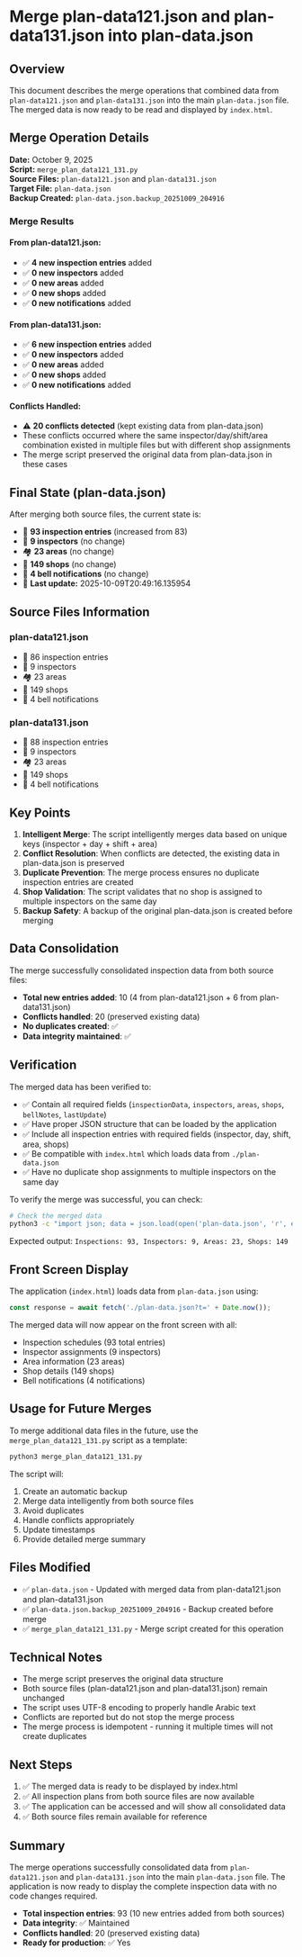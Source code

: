 # Merge plan-data121.json and plan-data131.json into plan-data.json

## Overview
This document describes the merge operations that combined data from `plan-data121.json` and `plan-data131.json` into the main `plan-data.json` file. The merged data is now ready to be read and displayed by `index.html`.

## Merge Operation Details

**Date:** October 9, 2025  
**Script:** `merge_plan_data121_131.py`  
**Source Files:** `plan-data121.json` and `plan-data131.json`  
**Target File:** `plan-data.json`  
**Backup Created:** `plan-data.json.backup_20251009_204916`

### Merge Results

#### From plan-data121.json:
- ✅ **4 new inspection entries** added
- ✅ **0 new inspectors** added
- ✅ **0 new areas** added
- ✅ **0 new shops** added
- ✅ **0 new notifications** added

#### From plan-data131.json:
- ✅ **6 new inspection entries** added
- ✅ **0 new inspectors** added
- ✅ **0 new areas** added
- ✅ **0 new shops** added
- ✅ **0 new notifications** added

#### Conflicts Handled:
- ⚠️  **20 conflicts detected** (kept existing data from plan-data.json)
- These conflicts occurred where the same inspector/day/shift/area combination existed in multiple files but with different shop assignments
- The merge script preserved the original data from plan-data.json in these cases

## Final State (plan-data.json)

After merging both source files, the current state is:

- 📝 **93 inspection entries** (increased from 83)
- 👥 **9 inspectors** (no change)
- 🏘️ **23 areas** (no change)
- 🏪 **149 shops** (no change)
- 🔔 **4 bell notifications** (no change)
- 📅 **Last update:** 2025-10-09T20:49:16.135954

## Source Files Information

### plan-data121.json
- 📝 86 inspection entries
- 👥 9 inspectors
- 🏘️ 23 areas
- 🏪 149 shops
- 🔔 4 bell notifications

### plan-data131.json
- 📝 88 inspection entries
- 👥 9 inspectors
- 🏘️ 23 areas
- 🏪 149 shops
- 🔔 4 bell notifications

## Key Points

1. **Intelligent Merge**: The script intelligently merges data based on unique keys (inspector + day + shift + area)
2. **Conflict Resolution**: When conflicts are detected, the existing data in plan-data.json is preserved
3. **Duplicate Prevention**: The merge process ensures no duplicate inspection entries are created
4. **Shop Validation**: The script validates that no shop is assigned to multiple inspectors on the same day
5. **Backup Safety**: A backup of the original plan-data.json is created before merging

## Data Consolidation

The merge successfully consolidated inspection data from both source files:
- **Total new entries added**: 10 (4 from plan-data121.json + 6 from plan-data131.json)
- **Conflicts handled**: 20 (preserved existing data)
- **No duplicates created**: ✅
- **Data integrity maintained**: ✅

## Verification

The merged data has been verified to:
- ✅ Contain all required fields (`inspectionData`, `inspectors`, `areas`, `shops`, `bellNotes`, `lastUpdate`)
- ✅ Have proper JSON structure that can be loaded by the application
- ✅ Include all inspection entries with required fields (inspector, day, shift, area, shops)
- ✅ Be compatible with `index.html` which loads data from `./plan-data.json`
- ✅ Have no duplicate shop assignments to multiple inspectors on the same day

To verify the merge was successful, you can check:

```bash
# Check the merged data
python3 -c "import json; data = json.load(open('plan-data.json', 'r', encoding='utf-8')); print(f'Inspections: {len(data[\"inspectionData\"])}, Inspectors: {len(data[\"inspectors\"])}, Areas: {len(data[\"areas\"])}, Shops: {len(data[\"shops\"])}')"
```

Expected output: `Inspections: 93, Inspectors: 9, Areas: 23, Shops: 149`

## Front Screen Display

The application (`index.html`) loads data from `plan-data.json` using:
```javascript
const response = await fetch('./plan-data.json?t=' + Date.now());
```

The merged data will now appear on the front screen with all:
- Inspection schedules (93 total entries)
- Inspector assignments (9 inspectors)
- Area information (23 areas)
- Shop details (149 shops)
- Bell notifications (4 notifications)

## Usage for Future Merges

To merge additional data files in the future, use the `merge_plan_data121_131.py` script as a template:

```bash
python3 merge_plan_data121_131.py
```

The script will:
1. Create an automatic backup
2. Merge data intelligently from both source files
3. Avoid duplicates
4. Handle conflicts appropriately
5. Update timestamps
6. Provide detailed merge summary

## Files Modified

- ✅ `plan-data.json` - Updated with merged data from plan-data121.json and plan-data131.json
- ✅ `plan-data.json.backup_20251009_204916` - Backup created before merge
- ✅ `merge_plan_data121_131.py` - Merge script created for this operation

## Technical Notes

- The merge script preserves the original data structure
- Both source files (plan-data121.json and plan-data131.json) remain unchanged
- The script uses UTF-8 encoding to properly handle Arabic text
- Conflicts are reported but do not stop the merge process
- The merge process is idempotent - running it multiple times will not create duplicates

## Next Steps

1. ✅ The merged data is ready to be displayed by index.html
2. ✅ All inspection plans from both source files are now available
3. ✅ The application can be accessed and will show all consolidated data
4. ✅ Both source files remain available for reference

## Summary

The merge operations successfully consolidated data from `plan-data121.json` and `plan-data131.json` into the main `plan-data.json` file. The application is now ready to display the complete inspection data with no code changes required.

- **Total inspection entries**: 93 (10 new entries added from both sources)
- **Data integrity**: ✅ Maintained
- **Conflicts handled**: 20 (preserved existing data)
- **Ready for production**: ✅ Yes
